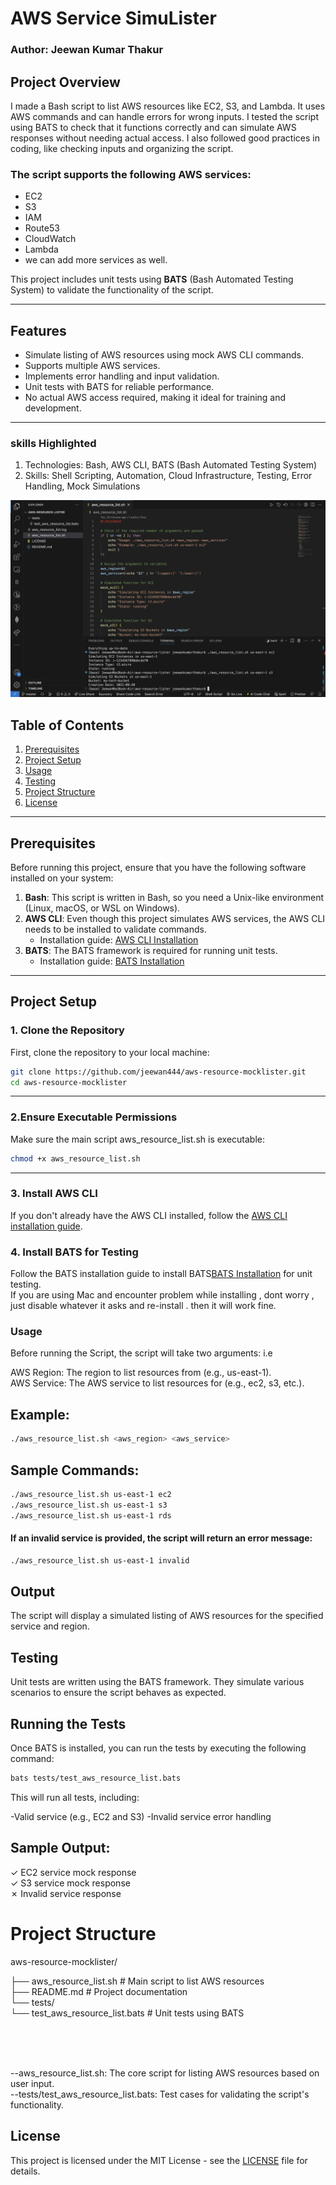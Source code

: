 # AWS Service SimuLister

### Author: Jeewan Kumar Thakur

## Project Overview

I made a Bash script to list AWS resources like EC2, S3, and Lambda. It uses AWS commands and can handle errors for wrong inputs. I tested the script using BATS to check that it functions correctly and can simulate AWS responses without needing actual access. I also followed good practices in coding, like checking inputs and organizing the script.


### The script supports the following AWS services:
- EC2
- S3
- IAM
- Route53
- CloudWatch
- Lambda
- we can add more services as well.

This project includes unit tests using **BATS** (Bash Automated Testing System) to validate the functionality of the script.

---

## Features

- Simulate listing of AWS resources using mock AWS CLI commands.
- Supports multiple AWS services.
- Implements error handling and input validation.
- Unit tests with BATS for reliable performance.
- No actual AWS access required, making it ideal for training and development.

---

### skills Highlighted
1. Technologies: Bash, AWS CLI, BATS (Bash Automated Testing System)
2. Skills: Shell Scripting, Automation, Cloud Infrastructure, Testing, Error Handling, Mock Simulations

 ![preview img](/preview4.png)

## Table of Contents
1. [Prerequisites](#prerequisites)
2. [Project Setup](#project-setup)
3. [Usage](#usage)
4. [Testing](#testing)
5. [Project Structure](#project-structure)
6. [License](#license)

---

## Prerequisites

Before running this project, ensure that you have the following software installed on your system:

1. **Bash**: This script is written in Bash, so you need a Unix-like environment (Linux, macOS, or WSL on Windows).
2. **AWS CLI**: Even though this project simulates AWS services, the AWS CLI needs to be installed to validate commands.
   - Installation guide: [AWS CLI Installation](https://docs.aws.amazon.com/cli/latest/userguide/install-cliv2.html)
3. **BATS**: The BATS framework is required for running unit tests.
   - Installation guide: [BATS Installation](https://bats-core.readthedocs.io/en/stable/installation.html)

---

## Project Setup

### 1. Clone the Repository
First, clone the repository to your local machine:

```bash
git clone https://github.com/jeewan444/aws-resource-mocklister.git 
cd aws-resource-mocklister
```

---
### 2.Ensure Executable Permissions


Make sure the main script aws_resource_list.sh is executable:
```bash
chmod +x aws_resource_list.sh
```

---
### 3. Install AWS CLI
If you don't already have the AWS CLI installed, follow the [AWS CLI installation guide](https://docs.aws.amazon.com/cli/latest/userguide/install-cliv2.html).

### 4. Install BATS for Testing
Follow the BATS installation guide to install BATS[BATS Installation](https://bats-core.readthedocs.io/en/stable/installation.html) for unit testing.<br>
If you are using Mac and encounter problem while installing , dont worry , just disable whatever it asks and re-install . then it will work fine.

### Usage
Before running the Script,
the script will take two arguments: i.e <br>

AWS Region: The region to list resources from (e.g., us-east-1).<br>
AWS Service: The AWS service to list resources for (e.g., ec2, s3, etc.).

## Example:

```bash
./aws_resource_list.sh <aws_region> <aws_service>
```
## Sample Commands:

```bash
./aws_resource_list.sh us-east-1 ec2
./aws_resource_list.sh us-east-1 s3
./aws_resource_list.sh us-east-1 rds
```
#### If an invalid service is provided, the script will return an error message:

```bash
./aws_resource_list.sh us-east-1 invalid
```

## Output
The script will display a simulated listing of AWS resources for the specified service and region.

## Testing
Unit tests are written using the BATS framework. They simulate various scenarios to ensure the script behaves as expected.

## Running the Tests
Once BATS is installed, you can run the tests by executing the following command:

```bash
bats tests/test_aws_resource_list.bats
```
This will run all tests, including:

-Valid service (e.g., EC2 and S3)
-Invalid service error handling

## Sample Output:

 ✓ EC2 service mock response <br>
 ✓ S3 service mock response <br>
 ✗ Invalid service response<br>
 
# Project Structure

aws-resource-mocklister/ <br>

  ├── aws_resource_list.sh        # Main script to list AWS resources<br> 
  ├── README.md                   # Project documentation<br></pre>
  └── tests/ <br>
  └── test_aws_resource_list.bats   # Unit tests using BATS<br> 
     
<br>
<br>
<br>
    
--aws_resource_list.sh: The core script for listing AWS resources based on user input.<br>
--tests/test_aws_resource_list.bats: Test cases for validating the script's functionality.


## License

This project is licensed under the MIT License - see the [LICENSE](LICENSE) file for details.



